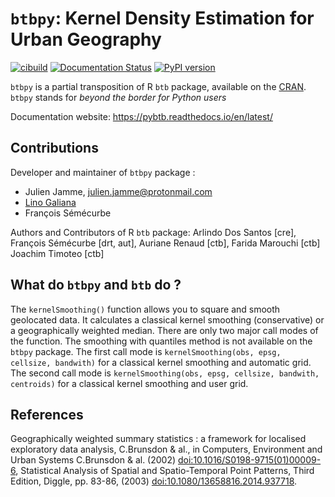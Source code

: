 # `btbpy`: Kernel Density Estimation for Urban Geography

[![cibuild](https://github.com/InseeFrLab/btbpy/actions/workflows/cibuildwheels.yml/badge.svg)](https://github.com/InseeFrLab/btbpy/actions)
[![Documentation Status](https://readthedocs.org/projects/pybtb/badge/?version=latest)](https://pybtb.readthedocs.io/en/latest/?badge=latest)
[![PyPI version](https://badge.fury.io/py/btbpy.svg)](https://badge.fury.io/py/btbpy)

`btbpy` is a partial transposition of R `btb` package, available on the [CRAN](https://cran.r-project.org/web/packages/btb/index.html). `btbpy` stands for *beyond the border for Python users*


Documentation website: https://pybtb.readthedocs.io/en/latest/


## Contributions

Developer and maintainer of `btbpy` package :

* Julien Jamme, <julien.jamme@protonmail.com>
* [Lino Galiana](https://github.com/linogaliana/)
* François Sémécurbe

Authors and Contributors of R `btb` package:
Arlindo Dos Santos [cre],
François Sémécurbe [drt, aut],
Auriane Renaud [ctb],
Farida Marouchi [ctb]
Joachim Timoteo [ctb]

## What do `btbpy` and `btb` do ?

The `kernelSmoothing()` function allows you to square and smooth geolocated data. It calculates a classical kernel smoothing (conservative) or a geographically weighted median. There are only two major call modes of the function. The smoothing with quantiles method is not available on the `btbpy` package.
The first call mode is `kernelSmoothing(obs, epsg, cellsize, bandwith)` for a classical kernel smoothing and automatic grid.
The second call mode is `kernelSmoothing(obs, epsg, cellsize, bandwith, centroids)` for a classical kernel smoothing and user grid.

## References
        
Geographically weighted summary statistics : a framework for localised exploratory data analysis, C.Brunsdon & al., in Computers, Environment and Urban Systems C.Brunsdon & al. (2002) <doi:10.1016/S0198-9715(01)00009-6>, 
Statistical Analysis of Spatial and Spatio-Temporal Point Patterns, Third Edition, Diggle, pp. 83-86, (2003) <doi:10.1080/13658816.2014.937718>.
